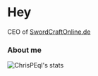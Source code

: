 # Hey

CEO of [SwordCraftOnline.de]

### About me


<img aligin="left" alt="ChrisPEql's stats" src="https://github-readme-stats.vercel.app/api?username=ChrisPEql&show_icons=true&theme=dark">

[SwordCraftOnline.de]: https://swordcraftonline.de

